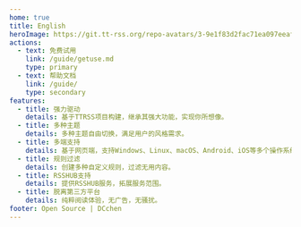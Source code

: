 ```yaml
---
home: true
title: English
heroImage: https://git.tt-rss.org/repo-avatars/3-9e1f83d2fac71ea097eeaf1776137cde
actions:
  - text: 免费试用
    link: /guide/getuse.md
    type: primary
  - text: 帮助文档
    link: /guide/
    type: secondary
features:
  - title: 强力驱动
    details: 基于TTRSS项目构建，继承其强大功能，实现你所想像。
  - title: 多种主题
    details: 多种主题自由切换，满足用户的风格需求。
  - title: 多端支持
    details: 基于网页端，支持Windows、Linux、macOS、Android、iOS等多个操作系统。
  - title: 规则过滤
    details: 创建多种自定义规则，过滤无用内容。
  - title: RSSHUB支持
    details: 提供RSSHUB服务，拓展服务范围。
  - title: 脱离第三方平台
    details: 纯粹阅读体验，无广告，无骚扰。
footer: Open Source | DCchen
---
```

